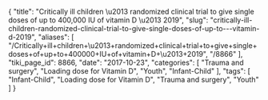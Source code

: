{
    "title": "Critically ill children \u2013 randomized clinical trial to give single doses of up to 400,000 IU of vitamin D \u2013 2019",
    "slug": "critically-ill-children-randomized-clinical-trial-to-give-single-doses-of-up-to---vitamin-d-2019",
    "aliases": [
        "/Critically+ill+children+\u2013+randomized+clinical+trial+to+give+single+doses+of+up+to+400000+IU+of+vitamin+D+\u2013+2019",
        "/8866"
    ],
    "tiki_page_id": 8866,
    "date": "2017-10-23",
    "categories": [
        "Trauma and surgery",
        "Loading dose for Vitamin D",
        "Youth",
        "Infant-Child"
    ],
    "tags": [
        "Infant-Child",
        "Loading dose for Vitamin D",
        "Trauma and surgery",
        "Youth"
    ]
}